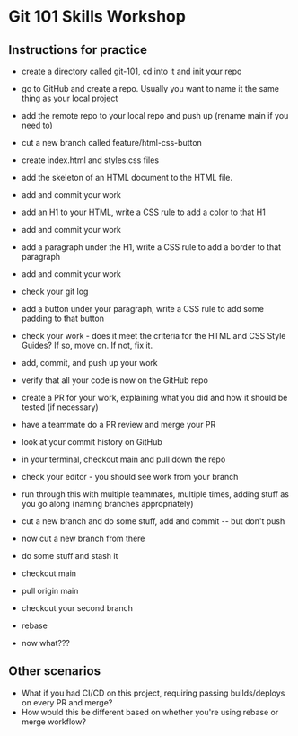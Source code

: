 # Git 101 Skills Workshop

## Instructions for practice
* create a directory called git-101, cd into it and init your repo
* go to GitHub and create a repo. Usually you want to name it the same thing as your local project
* add the remote repo to your local repo and push up (rename main if you need to)
* cut a new branch called feature/html-css-button
* create index.html and styles.css files
* add the skeleton of an HTML document to the HTML file.
* add and commit your work
* add an H1 to your HTML, write a CSS rule to add a color to that H1
* add and commit your work
* add a paragraph under the H1, write a CSS rule to add a border to that paragraph
* add and commit your work
* check your git log
* add a button under your paragraph, write a CSS rule to add some padding to that button
* check your work - does it meet the criteria for the HTML and CSS Style Guides? If so, move on. If not, fix it.
* add, commit, and push up your work
* verify that all your code is now on the GitHub repo
* create a PR for your work, explaining what you did and how it should be tested (if necessary)
* have a teammate do a PR review and merge your PR
* look at your commit history on GitHub
* in your terminal, checkout main and pull down the repo
* check your editor - you should see work from your branch
* run through this with multiple teammates, multiple times, adding stuff as you go along (naming branches appropriately)

* cut a new branch and do some stuff, add and commit -- but don't push
* now cut a new branch from there
* do some stuff and stash it
* checkout main
* pull origin main
* checkout your second branch
* rebase
* now what???


## Other scenarios
* What if you had CI/CD on this project, requiring passing builds/deploys on every PR and merge?
* How would this be different based on whether you're using rebase or merge workflow?
